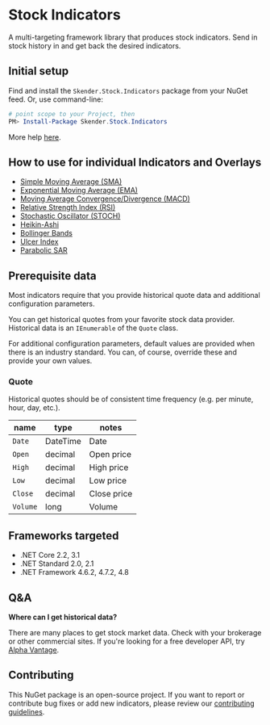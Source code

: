 # Stock Indicators

A multi-targeting framework library that produces stock indicators.
Send in stock history in and get back the desired indicators.

## Initial setup

Find and install the `Skender.Stock.Indicators` package from your NuGet feed.  Or, use command-line:

``` PowerShell
# point scope to your Project, then
PM> Install-Package Skender.Stock.Indicators
```

More help [here](https://www.google.com/search?q=install+nuget+package).

## How to use for individual Indicators and Overlays

- [Simple Moving Average (SMA)](/Indicators/Sma/README.md)
- [Exponential Moving Average (EMA)](/Indicators/Ema/README.md)
- [Moving Average Convergence/Divergence (MACD)](/Indicators/Macd/README.md)
- [Relative Strength Index (RSI)](/Indicators/Rsi/README.md)
- [Stochastic Oscillator (STOCH)](/Indicators/Stoch/README.md)
- [Heikin-Ashi](/Indicators/HeikinAshi/README.md)
- [Bollinger Bands](/Indicators/BollingerBands/README.md)
- [Ulcer Index](/Indicators/Ulcer/README.md)
- [Parabolic SAR](/Indicators/ParabolicSar/README.md)

## Prerequisite data

Most indicators require that you provide historical quote data and additional configuration parameters.

You can get historical quotes from your favorite stock data provider.
Historical data is an `IEnumerable` of the `Quote` class.

For additional configuration parameters, default values are provided when there is an industry standard.
You can, of course, override these and provide your own values.

### Quote

Historical quotes should be of consistent time frequency (e.g. per minute, hour, day, etc.).

| name | type | notes
| -- |-- |--
| `Date` | DateTime | Date
| `Open` | decimal | Open price
| `High` | decimal | High price
| `Low` | decimal | Low price
| `Close` | decimal | Close price
| `Volume` | long | Volume

## Frameworks targeted

- .NET Core 2.2, 3.1
- .NET Standard 2.0, 2.1
- .NET Framework 4.6.2, 4.7.2, 4.8

## Q&A

**Where can I get historical data?**

There are many places to get stock market data.  Check with your brokerage or other commercial sites.  If you're looking for a free developer API, try [Alpha Vantage](https://www.alphavantage.co).

## Contributing

This NuGet package is an open-source project.  If you want to report or contribute bug fixes or add new indicators, please review our [contributing guidelines](CONTRIBUTING.md).

